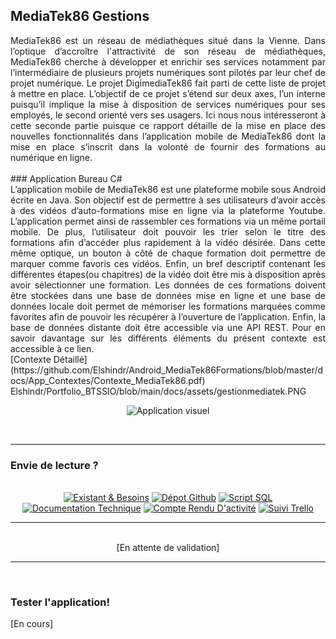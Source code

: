 ## MediaTek86 Gestions   
<div align = "justify">
MediaTek86 est un réseau de médiathèques situé dans la Vienne. Dans l’optique d’accroître l'attractivité de son réseau de médiathèques, MediaTek86 cherche à développer et enrichir ses services notamment par l’intermédiaire de plusieurs projets numériques sont pilotés par leur chef de projet numérique. Le projet DigimediaTek86 fait parti de cette liste de projet à mettre en place. L’objectif de ce projet s’étend sur deux axes, l’un interne puisqu’il implique la mise à disposition de services numériques pour ses employés, le second orienté vers ses usagers. Ici nous nous intéresseront à cette seconde partie puisque ce rapport détaille de la mise en place des nouvelles fonctionnalités dans l’application mobile de MediaTek86 dont la mise en place s’inscrit dans la volonté de fournir des formations au numérique en ligne.
</div>
<br/>
### Application Bureau C#
<div align = "justify">
L’application mobile de MediaTek86 est une plateforme mobile sous Android écrite en Java. Son objectif est de permettre à ses utilisateurs d’avoir accès à des vidéos d’auto-formations mise en ligne via la plateforme Youtube. L’application permet ainsi de rassembler ces formations via un même portail mobile. De plus, l’utilisateur doit pouvoir les trier selon le titre des formations afin d’accéder plus rapidement à la vidéo désirée. Dans cette même optique, un bouton à côté de chaque formation doit permettre de marquer comme favoris ces vidéos. Enfin, un bref descriptif contenant les différentes étapes(ou chapitres) de la vidéo doit être mis à disposition après avoir sélectionner une formation. Les données de ces formations doivent être stockées dans une base de données mise en ligne et une base de données locale doit permet de mémoriser les formations marquées comme favorites afin de pouvoir les récupérer à l’ouverture de l’application. Enfin, la base de données distante doit être accessible via une API REST. Pour en savoir davantage sur les différents éléments du présent contexte est accessible à ce lien. </div> [Contexte Détaillé](https://github.com/Elshindr/Android_MediaTek86Formations/blob/master/docs/App_Contextes/Contexte_MediaTek86.pdf)
Elshindr/Portfolio_BTSSIO/blob/main/docs/assets/gestionmediatek.PNG
<br/>
<p align="center">
  <img src="https://elshindr.github.io/Portfolio_BTSSIO/assets/gestionmediatek.PNG" alt="Application visuel"/>
</p>
<br/>
<hr/>

### Envie de lecture ?

<br/>
<div align="center">
  <a href="#">
  <img src="https://elshindr.github.io/Android_MediaTek86Formations/ressources/Bouton1.PNG" alt="Existant & Besoins"/></a>
  <a href="#">
  <img src="https://elshindr.github.io/Android_MediaTek86Formations/ressources/Bouton2.PNG" alt="Dépot Github"/></a>
   <a href="#">
  <img src="https://elshindr.github.io/Android_MediaTek86Formations/ressources/Bouton3.PNG" alt="Script SQL"/></a>
    <a href="#">
  <img src="https://elshindr.github.io/Android_MediaTek86Formations/ressources/Bouton4.PNG" alt="Documentation Technique"/></a>
      <a href="#">
  <img src="https://elshindr.github.io/Android_MediaTek86Formations/ressources/Bouton5.PNG" alt="Compte Rendu D'activité"/></a>
    <a href="#">
  <img src="https://elshindr.github.io/Android_MediaTek86Formations/ressources/Bouton6.PNG" alt="Suivi Trello"/></a>
</div>

<hr/>
<br/>

<div align="center">
  [En attente de validation]

</div>
    
<hr/>
<br/>

### Tester l'application!

[En cours]

